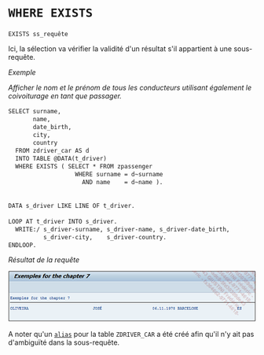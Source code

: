 # **`WHERE EXISTS`**

```JS
EXISTS ss_requête
```

Ici, la sélection va vérifier la validité d'un résultat s'il appartient à une sous-requête.

_Exemple_

_Afficher le nom et le prénom de tous les conducteurs utilisant également le coivoiturage en tant que passager._

```JS
SELECT surname,
       name,
       date_birth,
       city,
       country
  FROM zdriver_car AS d
  INTO TABLE @DATA(t_driver)
  WHERE EXISTS ( SELECT * FROM zpassenger
                   WHERE surname = d~surname
                     AND name    = d~name ).


DATA s_driver LIKE LINE OF t_driver.

LOOP AT t_driver INTO s_driver.
  WRITE:/ s_driver-surname, s_driver-name, s_driver-date_birth,
          s_driver-city,    s_driver-country.
ENDLOOP.
```

_Résultat de la requête_

![](../../00_Ressources/09_30_01.png)

A noter qu'un [`alias`]() pour la table `ZDRIVER_CAR` a été créé afin qu'il n'y ait pas d'ambiguïté dans la sous-requête.
